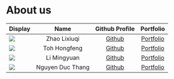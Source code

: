 # About us

Display |            Name            |               Github Profile                | Portfolio 
--------|:--------------------------:|:-------------------------------------------:|:---------:
![](https://avatars.githubusercontent.com/u/88603534?s=400&u=3007dc79299805aa3b8f71aeb61899ea9fb64f6e&v=4) |        Zhao Lixiuqi        | [Github](https://github.com/alexgoexercise) | [Portfolio](docs/team/Zhao_Lixiuqi.md)
![](https://via.placeholder.com/100.png?text=Photo) |        Toh Hongfeng        |  [Github](https://github.com/Toh-HongFeng)  | [Portfolio](docs/team/toh-hongfeng.md)
![](https://via.placeholder.com/100.png?text=Photo) |        Li Mingyuan         |  [Github](https://github.com/mingyuannus)   | [Portfolio](docs/team/johndoe.md)
![](https://via.placeholder.com/100.png?text=Photo) |      Nguyen Duc Thang      |     [Github](https://github.com/Mnsd05)     | [Portfolio](docs/team/johndoe.md)
